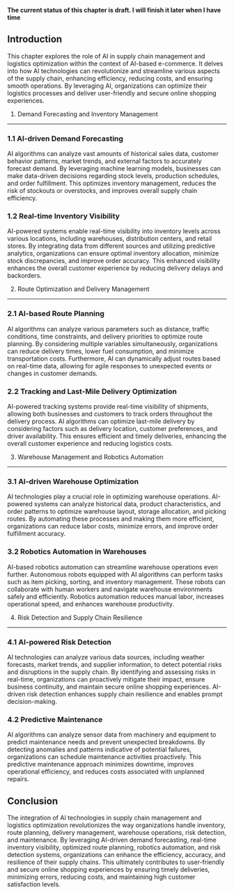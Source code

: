 **The current status of this chapter is draft. I will finish it later when I have time**

Introduction
------------

This chapter explores the role of AI in supply chain management and logistics optimization within the context of AI-based e-commerce. It delves into how AI technologies can revolutionize and streamline various aspects of the supply chain, enhancing efficiency, reducing costs, and ensuring smooth operations. By leveraging AI, organizations can optimize their logistics processes and deliver user-friendly and secure online shopping experiences.

1. Demand Forecasting and Inventory Management
----------------------------------------------

### 1.1 AI-driven Demand Forecasting

AI algorithms can analyze vast amounts of historical sales data, customer behavior patterns, market trends, and external factors to accurately forecast demand. By leveraging machine learning models, businesses can make data-driven decisions regarding stock levels, production schedules, and order fulfillment. This optimizes inventory management, reduces the risk of stockouts or overstocks, and improves overall supply chain efficiency.

### 1.2 Real-time Inventory Visibility

AI-powered systems enable real-time visibility into inventory levels across various locations, including warehouses, distribution centers, and retail stores. By integrating data from different sources and utilizing predictive analytics, organizations can ensure optimal inventory allocation, minimize stock discrepancies, and improve order accuracy. This enhanced visibility enhances the overall customer experience by reducing delivery delays and backorders.

2. Route Optimization and Delivery Management
---------------------------------------------

### 2.1 AI-based Route Planning

AI algorithms can analyze various parameters such as distance, traffic conditions, time constraints, and delivery priorities to optimize route planning. By considering multiple variables simultaneously, organizations can reduce delivery times, lower fuel consumption, and minimize transportation costs. Furthermore, AI can dynamically adjust routes based on real-time data, allowing for agile responses to unexpected events or changes in customer demands.

### 2.2 Tracking and Last-Mile Delivery Optimization

AI-powered tracking systems provide real-time visibility of shipments, allowing both businesses and customers to track orders throughout the delivery process. AI algorithms can optimize last-mile delivery by considering factors such as delivery location, customer preferences, and driver availability. This ensures efficient and timely deliveries, enhancing the overall customer experience and reducing logistics costs.

3. Warehouse Management and Robotics Automation
-----------------------------------------------

### 3.1 AI-driven Warehouse Optimization

AI technologies play a crucial role in optimizing warehouse operations. AI-powered systems can analyze historical data, product characteristics, and order patterns to optimize warehouse layout, storage allocation, and picking routes. By automating these processes and making them more efficient, organizations can reduce labor costs, minimize errors, and improve order fulfillment accuracy.

### 3.2 Robotics Automation in Warehouses

AI-based robotics automation can streamline warehouse operations even further. Autonomous robots equipped with AI algorithms can perform tasks such as item picking, sorting, and inventory management. These robots can collaborate with human workers and navigate warehouse environments safely and efficiently. Robotics automation reduces manual labor, increases operational speed, and enhances warehouse productivity.

4. Risk Detection and Supply Chain Resilience
---------------------------------------------

### 4.1 AI-powered Risk Detection

AI technologies can analyze various data sources, including weather forecasts, market trends, and supplier information, to detect potential risks and disruptions in the supply chain. By identifying and assessing risks in real-time, organizations can proactively mitigate their impact, ensure business continuity, and maintain secure online shopping experiences. AI-driven risk detection enhances supply chain resilience and enables prompt decision-making.

### 4.2 Predictive Maintenance

AI algorithms can analyze sensor data from machinery and equipment to predict maintenance needs and prevent unexpected breakdowns. By detecting anomalies and patterns indicative of potential failures, organizations can schedule maintenance activities proactively. This predictive maintenance approach minimizes downtime, improves operational efficiency, and reduces costs associated with unplanned repairs.

Conclusion
----------

The integration of AI technologies in supply chain management and logistics optimization revolutionizes the way organizations handle inventory, route planning, delivery management, warehouse operations, risk detection, and maintenance. By leveraging AI-driven demand forecasting, real-time inventory visibility, optimized route planning, robotics automation, and risk detection systems, organizations can enhance the efficiency, accuracy, and resilience of their supply chains. This ultimately contributes to user-friendly and secure online shopping experiences by ensuring timely deliveries, minimizing errors, reducing costs, and maintaining high customer satisfaction levels.
